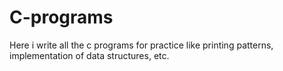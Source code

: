 # C-programs
Here i write all the c programs for practice like printing patterns, implementation of data structures, etc.
